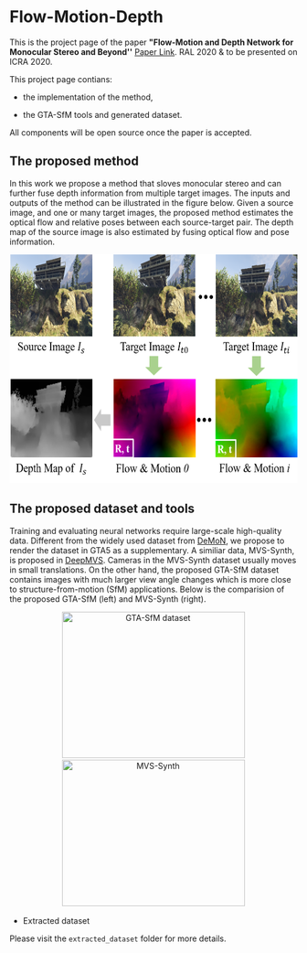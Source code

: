 # Flow-Motion-Depth

This is the project page of the paper **"Flow-Motion and Depth Network for Monocular Stereo and Beyond''** [Paper Link](https://arxiv.org/abs/1909.05452). RAL 2020 & to be presented on ICRA 2020.

This project page contians:

* the implementation of the method,

* the GTA-SfM tools and generated dataset.

All components will be open source once the paper is accepted.

## The proposed method

In this work we propose a method that sloves monocular stereo and can further fuse depth information from multiple target images. The inputs and outputs of the method can be illustrated in the figure below. Given a source image, and one or many target images, the proposed method estimates the optical flow and relative poses between each source-target pair. The depth map of the source image is also estimated by fusing optical flow and pose information.

<p align="center">
<img src="fig/input_output.png" alt="input_output" width = "640" height = "400">
</p>

## The proposed dataset and tools

Training and evaluating neural networks require large-scale high-quality data. Different from the widely used dataset from [DeMoN](https://github.com/lmb-freiburg/demon), we propose to render the dataset in GTA5 as a supplementary. A similiar data, MVS-Synth, is proposed in [DeepMVS](https://phuang17.github.io/DeepMVS/index.html). Cameras in the MVS-Synth dataset usually moves in small translations. On the other hand, the proposed GTA-SfM dataset contains images with much larger view angle changes which is more close to structure-from-motion (SfM) applications. Below is the comparision of the proposed GTA-SfM (left) and MVS-Synth (right).

<p float="left" align="center">
  <img src="fig/gta.gif" title="GTA-SfM dataset" width = "320" height="256"/>
  <img src="fig/mvs.gif" title="MVS-Synth" width = "320" height="256" />
</p>

* Extracted dataset

Please visit the ```extracted_dataset``` folder for more details.
